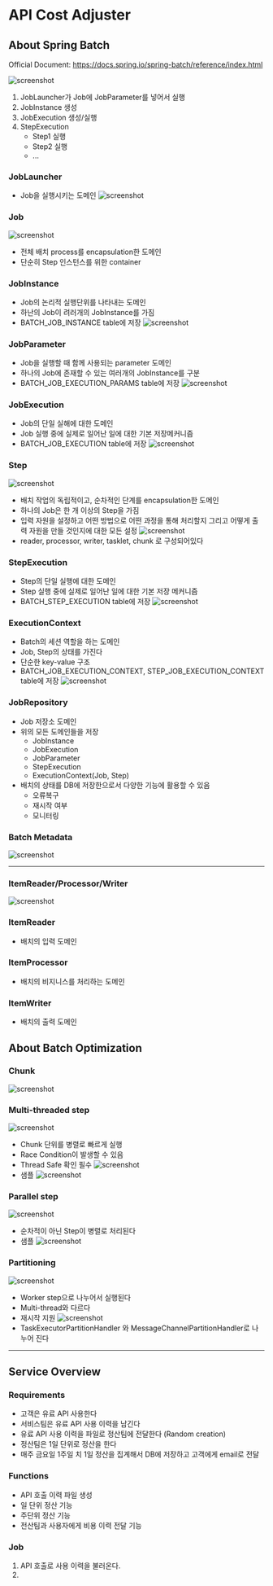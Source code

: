 # API Cost Adjuster
## About Spring Batch
Official Document: https://docs.spring.io/spring-batch/reference/index.html

![screenshot](./src/main/resources/img/batch_diagram1.png)
1. JobLauncher가 Job에 JobParameter를 넣어서 실행
2. JobInstance 생성
3. JobExecution 생성/실행
4. StepExecution
   - Step1 실행
   - Step2 실행
   - ...

### JobLauncher
- Job을 실행시키는 도메인
  ![screenshot](./src/main/resources/img/batch_joblauncher.png)


### Job
![screenshot](./src/main/resources/img/batch_jobparameters.png)

- 전체 배치 process를 encapsulation한 도메인
- 단순히 Step 인스턴스를 위한 container

### JobInstance
- Job의 논리적 실행단위를 나타내는 도메인
- 하난의 Job이 려러개의 JobInstance를 가짐
- BATCH_JOB_INSTANCE table에 저장
  ![screenshot](./src/main/resources/img/batch_jobinstance_tb.png)

### JobParameter
- Job을 실행할 때 함께 사용되는 parameter 도메인
- 하나의 Job에 존재할 수 있는 여러개의 JobInstance를 구분
- BATCH_JOB_EXECUTION_PARAMS table에 저장
  ![screenshot](./src/main/resources/img/batch_jobparameters_tb.png)

### JobExecution
- Job의 단일 실해에 대한 도메인
- Job 실행 중에 실제로 일어난 일에 대한 기본 저장메커니즘
- BATCH_JOB_EXECUTION table에 저장
  ![screenshot](./src/main/resources/img/batch_jobexecution_tb.png)

### Step
![screenshot](./src/main/resources/img/batch_step.png)
- 배치 작업의 독립적이고, 순차적인 단계를 encapsulation한 도메인
- 하나의 Job은 한 개 이상의 Step을 가짐
- 입력 자원을 설정하고 어떤 방법으로 어떤 과정을 통해 처리할지 그리고 어떻게 출력 자원을 만들 것인지에 대한 모든 설정
  ![screenshot](./src/main/resources/img/batch_step-ex.png)
- reader, processor, writer, tasklet, chunk 로 구성되어있다

### StepExecution
- Step의 단일 실행에 대한 도메인
- Step 실행 중에 실제로 일어난 일에 대한 기본 저장 메커니즘
- BATCH_STEP_EXECUTION table에 저장
  ![screenshot](./src/main/resources/img/batch_stepexecution_tb.png)

### ExecutionContext
- Batch의 세션 역할을 하는 도메인
- Job, Step의 상태를 가진다
- 단순한 key-value 구조
- BATCH_JOB_EXECUTION_CONTEXT, STEP_JOB_EXECUTION_CONTEXT table에 저장
  ![screenshot](./src/main/resources/img/batch_executioncontext_tb.png)

### JobRepository
- Job 저장소 도메인
- 위의 모든 도메인들을 저장
    - JobInstance
    - JobExecution
    - JobParameter
    - StepExecution
    - ExecutionContext(Job, Step)
- 배치의 상태를 DB에 저장한으로서 다양한 기능에 활용할 수 있음
    - 오류복구
    - 재시작 여부
    - 모니터링

### Batch Metadata
![screenshot](./src/main/resources/img/batch_metadata.png)

----
### ItemReader/Processor/Writer
![screenshot](./src/main/resources/img/batch_rpw_sample.png)
### ItemReader
- 배치의 입력 도메인
### ItemProcessor
- 배치의 비지니스를 처리하는 도메인
### ItemWriter
- 배치의 출력 도메인

## About Batch Optimization
### Chunk
![screenshot](./src/main/resources/img/batch_chunk.png)

### Multi-threaded step
![screenshot](./src/main/resources/img/batch_mlp_thread.png)
- Chunk 단위를 병렬로 빠르게 실행
- Race Condition이 발생할 수 있음
- Thread Safe 확인 필수
  ![screenshot](./src/main/resources/img/batch_threadsafe.png)
- 샘플
  ![screenshot](./src/main/resources/img/batch_mlpthread_sample.png)

### Parallel step
![screenshot](./src/main/resources/img/batch_pallstep.png)
- 순차적이 아닌 Step이 병렬로 처리된다
- 샘플
![screenshot](./src/main/resources/img/batch_pallstep_sample.png)

### Partitioning
![screenshot](./src/main/resources/img/batch_partn.png)
- Worker step으로 나누어서 실행된다
- Multi-thread와 다르다
- 재시작 지원
 ![screenshot](./src/main/resources/img/batch_partn2.png)
- TaskExecutorPartitionHandler 와 MessageChannelPartitionHandler로 나누어 진다

----
## Service Overview
### Requirements
- 고객은 유료 API 사용한다
- 서비스팀은 유료 API 사용 이력을 남긴다
- 유료 API 사용 이력을 파일로 정산팀에 전달한다 (Random creation)
- 정산팀은 1일 단위로 정산을 한다
- 매주 금요일 1주일 치 1일 정산을 집계해서 DB에 저장하고 고객에게 email로 전달

### Functions
- API 호출 이력 파일 생성
- 일 단위 정산 기능
- 주단위 정산 기능
- 전산팀과 사용자에게 비용 이력 전달 기능

### Job
1. API 호출로 사용 이력을 불러온다.
2. 
